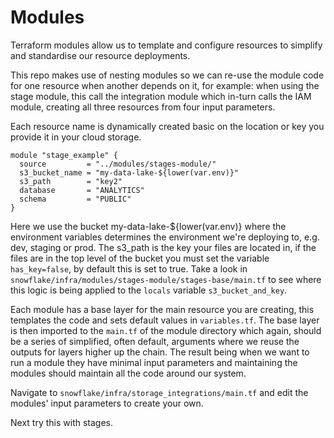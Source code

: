 # Modules

Terraform modules allow us to template and configure resources to simplify and standardise our resource deployments.

This repo makes use of nesting modules so we can re-use the module code for one resource when another depends on it, for example: when using the stage module, this call the integration module which in-turn calls the IAM module, creating all three resources from four input parameters.

Each resource name is dynamically created basic on the location or key you provide it in your cloud storage.

    module "stage_example" {
      source         = "../modules/stages-module/"
      s3_bucket_name = "my-data-lake-${lower(var.env)}"
      s3_path        = "key2"
      database       = "ANALYTICS"
      schema         = "PUBLIC"
    }

Here we use the bucket my-data-lake-${lower(var.env)} where the environment variables determines the environment we're deploying to, e.g. dev, staging or prod. The s3_path is the key your files are located in, if the files are in the top level of the bucket you must set the variable `has_key=false`, by default this is set to true. Take a look in `snowflake/infra/modules/stages-module/stages-base/main.tf` to see where this logic is being applied to the `locals` variable `s3_bucket_and_key`.

Each module has a base layer for the main resource you are creating, this templates the code and sets default values in `variables.tf`. The base layer is then imported to the `main.tf` of the module directory which again, should be a series of simplified, often default, arguments where we reuse the outputs for layers higher up the chain. The result being when we want to run a module they have minimal input parameters and maintaining the modules should maintain all the code around our system.

Navigate to `snowflake/infra/storage_integrations/main.tf` and edit the modules' input parameters to create your own.

Next try this with stages.
